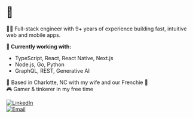 # 👋

👨‍💻 Full-stack engineer with 9+ years of experience building fast, intuitive web and mobile apps.

**🔧 Currently working with:**  
- TypeScript, React, React Native, Next.js  
- Node.js, Go, Python  
- GraphQL, REST, Generative AI

📍 Based in Charlotte, NC with my wife and our Frenchie 🐶  
🎮 Gamer & tinkerer in my free time

[![LinkedIn](https://img.shields.io/badge/LinkedIn-Anthony%20Freda-blue?logo=linkedin&style=flat-square)](https://www.linkedin.com/in/antfreda323)  
[![Email](https://img.shields.io/badge/email-anthonyfreda323%40gmail.com-informational?style=social&logo=gmail)](mailto:anthonyfreda323@gmail.com)

